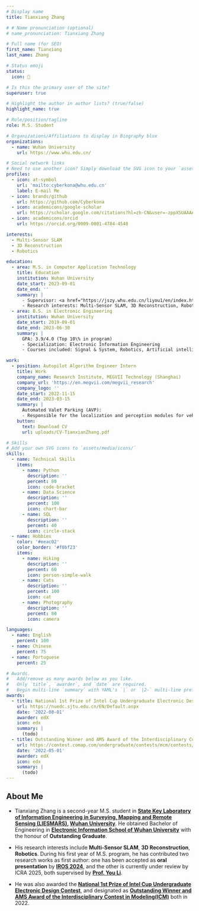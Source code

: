 ```yaml
---
# Display name
title: Tianxiang Zhang

# # Name pronunciation (optional)
# name_pronunciation: Tianxiang Zhang

# Full name (for SEO)
first_name: Tianxiang
last_name: Zhang

# Status emoji
status:
  icon: 🦝

# Is this the primary user of the site?
superuser: true

# Highlight the author in author lists? (true/false)
highlight_name: true

# Role/position/tagline
role: M.S. Student

# Organizations/Affiliations to display in Biography blox
organizations:
  - name: Wuhan University
    url: https://www.whu.edu.cn/

# Social network links
# Need to use another icon? Simply download the SVG icon to your `assets/media/icons/` folder.
profiles:
  - icon: at-symbol
    url: 'mailto:cyberkona@whu.edu.cn'
    label: E-mail Me
  - icon: brands/github
    url: https://github.com/Cyberkona
  - icon: academicons/google-scholar
    url: https://scholar.google.com/citations?hl=zh-CN&user=-zppXSUAAAAJ
  - icon: academicons/orcid
    url: https://orcid.org/0009-0001-4784-4548

interests:
  - Multi-Sensor SLAM
  - 3D Reconstruction
  - Robotics

education:
  - area: M.S. in Computer Application Technology
    title: Education
    institution: Wuhan University
    date_start: 2023-09-01
    date_end: ''
    summary: |
      - Supervisor: <a href="https://jszy.whu.edu.cn/liyou1/en/index.htm" target="_blank" rel="noopener noreferrer">Prof. You Li</a>
      - Research interests: Multi-Sensor SLAM, 3D Reconstruction, Robotics
  - area: B.S. in Electronic Engineering
    institution: Wuhan University
    date_start: 2019-09-01
    date_end: 2023-06-30
    summary: |
      GPA: 3.9/4.0 (Top 10\% in program)
      - Specialization: Electronic Information Engineering
      - Courses included: Signal & System, Robotics, Artificial intelligence, Embedded System, Image Analysis, etc.

work:
  - position: Autopilot Algorithm Engineer Intern
    title: Work
    company_name: Research Institute, MEGVII Technology (Shanghai)
    company_url: 'https://en.megvii.com/megvii_research'
    company_logo: ''
    date_start: 2022-11-15
    date_end: 2023-03-15
    summary: |
      Automated Valet Parking (AVP):
      - Responsible for the localization and perception modules for vehicles in AVP scenarios. Fusing fisheye cameras, wheel odometry and IMU to enable real-time, high-precision positioning for safe AVP.
    button:
      text: Download CV
      url: uploads/CV-TianxianZhang.pdf

# Skills
# Add your own SVG icons to `assets/media/icons/`
skills:
  - name: Technical Skills
    items:
      - name: Python
        description: ''
        percent: 80
        icon: code-bracket
      - name: Data Science
        description: ''
        percent: 100
        icon: chart-bar
      - name: SQL
        description: ''
        percent: 40
        icon: circle-stack
  - name: Hobbies
    color: '#eeac02'
    color_border: '#f0bf23'
    items:
      - name: Hiking
        description: ''
        percent: 60
        icon: person-simple-walk
      - name: Cats
        description: ''
        percent: 100
        icon: cat
      - name: Photography
        description: ''
        percent: 80
        icon: camera

languages:
  - name: English
    percent: 100
  - name: Chinese
    percent: 75
  - name: Portuguese
    percent: 25

# Awards.
#   Add/remove as many awards below as you like.
#   Only `title`, `awarder`, and `date` are required.
#   Begin multi-line `summary` with YAML's `|` or `|2-` multi-line prefix and indent 2 spaces below.
awards:
  - title: National 1st Prize of Intel Cup Undergraduate Electronic Design Contest
    url: https://nuedc.sjtu.edu.cn/EN/Default.aspx
    date: '2022-08-01'
    awarder: edX
    icon: edx
    summary: |
      (todo)
  - title: Outstanding Winner and AMS Award of the Interdisciplinary Contest in Modeling(ICM)
    url: https://contest.comap.com/undergraduate/contests/mcm/contests/2022/results/#f
    date: '2022-05-01'
    awarder: edX
    icon: edx
    summary: |
      (todo)
---
```


## About Me

- Tianxiang Zhang is a second-year M.S. student in **[State Key Laboratory of Information Engineering in Surveying, Mapping and Remote Sensing (LIESMARS)](https://liesmars.whu.edu.cn/), [Wuhan University](https://www.whu.edu.cn/)**. He obtained Bachelor of Engineering in **[Electronic Information School of Wuhan University](http://eis.whu.edu.cn/)** with the honour of **Outstanding Graduate**.

- His research interests include **Multi-Sensor SLAM**, **3D Reconstruction**, **Robotics**. During his first year of M.S. program, he has contributed two research works as first author: one has been accepted as **oral presentation** by **[IROS 2024](https://iros2024-abudhabi.org/)**, and the other is currently under review by ICRA 2025, both supervised by **[Prof. You Li](https://jszy.whu.edu.cn/liyou1/en/index.htm)**.

- He was also awarded the **[National 1st Prize of Intel Cup Undergraduate Electronic Design Contest](https://nuedc.sjtu.edu.cn/EN/Default.aspx)**, and designated as **[Outstanding Winner and AMS Award of the Interdisciplinary Contest in Modeling(ICM)](https://contest.comap.com/undergraduate/contests/mcm/contests/2022/results/#f)** both in 2022. 
